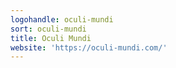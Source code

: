 ```yaml
---
logohandle: oculi-mundi
sort: oculi-mundi
title: Oculi Mundi
website: 'https://oculi-mundi.com/'
---
```


